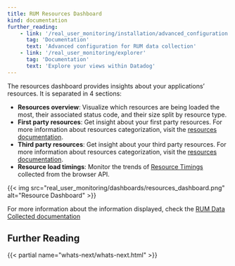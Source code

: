 ```yaml
---
title: RUM Resources Dashboard
kind: documentation
further_reading:
    - link: '/real_user_monitoring/installation/advanced_configuration'
      tag: 'Documentation'
      text: 'Advanced configuration for RUM data collection'
    - link: '/real_user_monitoring/explorer'
      tag: 'Documentation'
      text: 'Explore your views within Datadog'
---
```


The resources dashboard provides insights about your applications’ resources. It is separated in 4 sections:

- **Resources overview**:
    Visualize which resources are being loaded the most, their associated status code, and their size split by resource type.
- **First party resources**:
    Get insight about your first party resources. For more information about resources categorization, visit the [resources documentation][1].
- **Third party resources**:
    Get insight about your third party resources. For more information about resources categorization, visit the [resources documentation][1].
- **Resource load timings**:
    Monitor the trends of [Resource Timings][2] collected from the browser API.

{{< img src="real_user_monitoring/dashboards/resources_dashboard.png" alt="Resource Dashboard" >}}

For more information about the information displayed, check the [RUM Data Collected documentation][3]

## Further Reading

{{< partial name="whats-next/whats-next.html" >}}

[1]: /real_user_monitoring/data_collected/resource
[2]: https://www.w3.org/TR/resource-timing-1/
[3]: /real_user_monitoring/data_collected/
